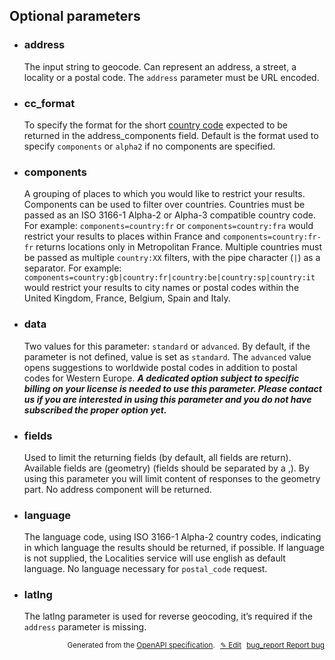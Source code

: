 <!--- This is a generated file, do not edit! -->
<!--- [START woosmap_http_parameters_localitiesgeocode] -->


<h2 id="optional-parameters">Optional parameters</h2>

-   <h3 class="parameter-name" id="address">address</h3>

    The input string to geocode. Can represent an address, a street, a locality or a postal code. The `address` parameter must be URL encoded.

-   <h3 class="parameter-name" id="cc_format">cc_format</h3>

    To specify the format for the short [country code](https://en.wikipedia.org/wiki/ISO\_3166-1) expected to be returned in the address_components field. Default is the format used to specify `components` or `alpha2` if no components are specified.

-   <h3 class="parameter-name" id="components">components</h3>

    A grouping of places to which you would like to restrict your results. Components can be used to filter over countries. Countries must be passed as an ISO 3166-1 Alpha-2 or Alpha-3 compatible country code. For example: `components=country:fr` or `components=country:fra` would restrict your results to places within France and `components=country:fr-fr` returns locations only in Metropolitan France. Multiple countries must be passed as multiple `country:XX` filters, with the pipe character (`|`) as a separator. For example: `components=country:gb|country:fr|country:be|country:sp|country:it` would restrict your results to city names or postal codes within the United Kingdom, France, Belgium, Spain and Italy.

-   <h3 class="parameter-name" id="data">data</h3>

    Two values for this parameter: `standard` or `advanced`. By default, if the parameter is not defined, value is set as `standard`. The `advanced` value opens suggestions to worldwide postal codes in addition to postal codes for Western Europe. ***A dedicated option subject to specific billing on your license is needed to use this parameter. Please contact us if you are interested in using this parameter and you do not have subscribed the proper option yet.***

-   <h3 class="parameter-name" id="fields">fields</h3>

    Used to limit the returning fields (by default, all fields are return). Available fields are (geometry) (fields should be separated by a ,). By using this parameter you will limit content of responses to the geometry part. No address component will be returned.

-   <h3 class="parameter-name" id="language">language</h3>

    The language code, using ISO 3166-1 Alpha-2 country codes, indicating in which language the results should be returned, if possible. If language is not supplied, the Localities service will use english as default language. No language necessary for `postal_code` request.

-   <h3 class="parameter-name" id="latlng">latlng</h3>

    The latlng parameter is used for reverse geocoding, it’s required if the `address` parameter is missing.


<p style="text-align: right; font-size: smaller;">Generated from the <a data-label="openapi-github" href="https://github.com/woosmap/openapi-specification" title="Woosmap OpenAPI Specification" class="external">OpenAPI specification</a>.
<a data-label="openapi-github-woosmap-http-parameters-localitiesgeocode" data-action="edit" style="margin-left: 5px;" href="https://github.com/woosmap/openapi-specification/tree/main/specification/parameters" title="Edit on GitHub">✎ Edit</a>
<a data-label="openapi-github-woosmap-http-parameters-localitiesgeocode" data-action="bug" style="margin-left: 5px;" href="https://github.com/woosmap/openapi-specification/issues/new?assignees=&labels=type%3A+bug%2C+triage+me&template=bug_report.md&title=[parameters] Bug - /localities/geocode" title="File bug for parameters on GitHub"><span class="material-icons">bug_report</span> Report bug</a>
</p>

<!--- [END woosmap_http_parameters_localitiesgeocode] -->